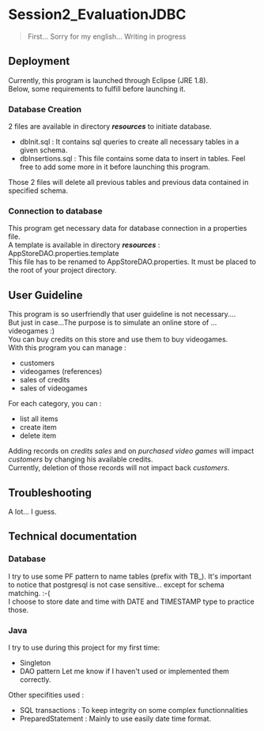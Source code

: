 # Session2_EvaluationJDBC

> First... Sorry for my english... Writing in progress

## Deployment
Currently, this program is launched through Eclipse (JRE 1.8).<br/>
Below, some requirements to fulfill before launching it.

### Database Creation
2 files are available in directory *__resources__* to initiate database.
  * dbInit.sql  : It contains sql queries to create all necessary tables in a given schema.
  * dbInsertions.sql : This file contains some data to insert in tables. Feel free to add some more in it before launching this program.
</p>Those 2 files will delete all previous tables and previous data contained in specified schema.

### Connection to database
This program get necessary data for database connection in a properties file.</br>
A template is available in directory *__resources__* : AppStoreDAO.properties.template</br>
This file has to be renamed to AppStoreDAO.properties. It must be placed to the root of your project directory.

## User Guideline
This program is so userfriendly that user guideline is not necessary....<br/>
But just in case...The purpose is to simulate an online store of ... videogames :)<br/>
You can buy credits on this store and use them to buy videogames.<br/>
With this program you can manage :
  * customers
  * videogames (references)
  * sales of credits
  * sales of videogames

For each category, you can :
  * list all items
  * create item
  * delete item

Adding records on *credits sales* and on *purchased video games* will impact *customers* by changing his available credits.<br/>
Currently, deletion of those records will not impact back *customers*.

## Troubleshooting
A lot... I guess.<br/>

## Technical documentation
### Database
I try to use some PF pattern to name tables (prefix with TB_).
It's important to notice that postgresql is not case sensitive... except for schema matching. :-( <br/>
I choose to store date and time with DATE and TIMESTAMP type to practice those.<br/>

### Java
I try to use during this project for my first time:
  * Singleton
  * DAO pattern
Let me know if I haven't used or implemented them correctly.

Other specifities used :
  * SQL transactions : To keep integrity on some complex functionnalities
  * PreparedStatement : Mainly to use easily date time format.
